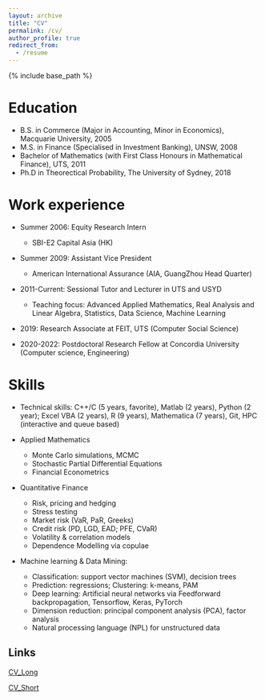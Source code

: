 ```yaml
---
layout: archive
title: "CV"
permalink: /cv/
author_profile: true
redirect_from:
  - /resume
---
```


{% include base_path %}

Education
======
* B.S. in Commerce (Major in Accounting, Minor in Economics), Macquarie University, 2005
* M.S. in Finance (Specialised in Investment Banking), UNSW, 2008
* Bachelor of Mathematics (with First Class Honours in Mathematical Finance), UTS, 2011
* Ph.D in Theorectical Probability, The University of Sydney, 2018 

Work experience
======
* Summer 2006: Equity Research Intern
  * SBI-E2 Capital Asia (HK)

* Summer 2009: Assistant Vice President
  * American International Assurance (AIA, GuangZhou Head Quarter)

* 2011-Current: Sessional Tutor and Lecturer in UTS and USYD
  * Teaching focus: Advanced Applied Mathematics, Real Analysis and Linear Algebra, Statistics, Data Science, Machine Learning

* 2019: Research Associate at FEIT, UTS (Computer Social Science)

* 2020-2022: Postdoctoral Research Fellow at Concordia University (Computer science, Engineering)
  
Skills
======
* Technical skills: C++/C (5 years, favorite), Matlab (2 years), Python (2 year); Excel VBA (2 years), R (9 years), Mathematica (7 years), Git, HPC (interactive and queue based)

* Applied Mathematics
  * Monte Carlo simulations, MCMC
  * Stochastic Partial Differential Equations
  * Financial Econometrics

* Quantitative Finance
  * Risk, pricing and hedging
  * Stress testing
  * Market risk (VaR, PaR, Greeks) 
  * Credit risk (PD, LGD, EAD; PFE, CVaR)
  * Volatility & correlation models
  * Dependence Modelling via copulae
  
* Machine learning & Data Mining:
  * Classification: support vector machines (SVM), decision trees       
  * Prediction: regressions; Clustering: k-means, PAM
  * Deep learning: Artificial neural networks via Feedforward backpropagation, Tensorflow, Keras, PyTorch
  * Dimension reduction: principal component analysis (PCA), factor analysis
  * Natural processing language (NPL) for unstructured data
  
Links
-----

[CV_Long](https://github.com/leannejdong/leannejdong.github.io/blob/master/files/LeanneJD.pdf)

[CV_Short](https://github.com/leannejdong/leannejdong.github.io/blob/master/files/LeanneCV_2019_word.pdf)
